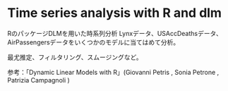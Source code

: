 Time series analysis with R and dlm
======================

RのパッケージDLMを用いた時系列分析
Lynxデータ、USAccDeathsデータ、AirPassengersデータをいくつかのモデルに当てはめて分析。

最尤推定、フィルタリング、スムージングなど。


参考：「Dynamic Linear Models with R」(Giovanni Petris , Sonia Petrone , Patrizia Campagnoli )

